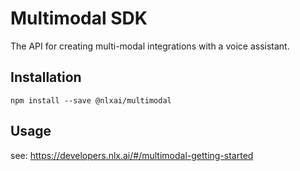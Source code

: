 # Multimodal SDK

The API for creating multi-modal integrations with a voice assistant.

## Installation

`npm install --save @nlxai/multimodal`

## Usage

see: https://developers.nlx.ai/#/multimodal-getting-started
